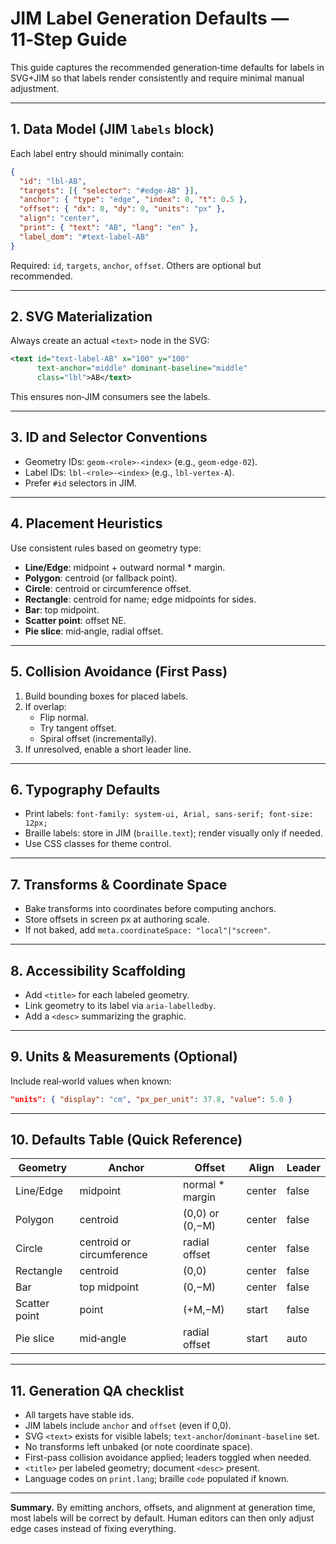 # JIM Label Generation Defaults — 11‑Step Guide

This guide captures the recommended generation‑time defaults for labels in SVG+JIM so that labels render consistently and require minimal manual adjustment.

---

## 1. Data Model (JIM `labels` block)

Each label entry should minimally contain:

```json
{
  "id": "lbl-AB",
  "targets": [{ "selector": "#edge-AB" }],
  "anchor": { "type": "edge", "index": 0, "t": 0.5 },
  "offset": { "dx": 0, "dy": 0, "units": "px" },
  "align": "center",
  "print": { "text": "AB", "lang": "en" },
  "label_dom": "#text-label-AB"
}
```

Required: `id`, `targets`, `anchor`, `offset`. Others are optional but recommended.

---

## 2. SVG Materialization

Always create an actual `<text>` node in the SVG:

```svg
<text id="text-label-AB" x="100" y="100"
      text-anchor="middle" dominant-baseline="middle"
      class="lbl">AB</text>
```

This ensures non‑JIM consumers see the labels.

---

## 3. ID and Selector Conventions

- Geometry IDs: `geom-<role>-<index>` (e.g., `geom-edge-02`).
- Label IDs: `lbl-<role>-<index>` (e.g., `lbl-vertex-A`).
- Prefer `#id` selectors in JIM.

---

## 4. Placement Heuristics

Use consistent rules based on geometry type:

- **Line/Edge**: midpoint + outward normal \* margin.
- **Polygon**: centroid (or fallback point).
- **Circle**: centroid or circumference offset.
- **Rectangle**: centroid for name; edge midpoints for sides.
- **Bar**: top midpoint.
- **Scatter point**: offset NE.
- **Pie slice**: mid‑angle, radial offset.

---

## 5. Collision Avoidance (First Pass)

1. Build bounding boxes for placed labels.
2. If overlap:
   - Flip normal.
   - Try tangent offset.
   - Spiral offset (incrementally).
3. If unresolved, enable a short leader line.

---

## 6. Typography Defaults

- Print labels: `font-family: system-ui, Arial, sans-serif; font-size: 12px;`
- Braille labels: store in JIM (`braille.text`); render visually only if needed.
- Use CSS classes for theme control.

---

## 7. Transforms & Coordinate Space

- Bake transforms into coordinates before computing anchors.
- Store offsets in screen px at authoring scale.
- If not baked, add `meta.coordinateSpace: "local"|"screen"`.

---

## 8. Accessibility Scaffolding

- Add `<title>` for each labeled geometry.
- Link geometry to its label via `aria-labelledby`.
- Add a `<desc>` summarizing the graphic.

---

## 9. Units & Measurements (Optional)

Include real‑world values when known:

```json
"units": { "display": "cm", "px_per_unit": 37.8, "value": 5.0 }
```

---

## 10. Defaults Table (Quick Reference)

| Geometry      | Anchor                    | Offset           | Align  | Leader |
| ------------- | ------------------------- | ---------------- | ------ | ------ |
| Line/Edge     | midpoint                  | normal \* margin | center | false  |
| Polygon       | centroid                  | (0,0) or (0,−M)  | center | false  |
| Circle        | centroid or circumference | radial offset    | center | false  |
| Rectangle     | centroid                  | (0,0)            | center | false  |
| Bar           | top midpoint              | (0,−M)           | center | false  |
| Scatter point | point                     | (+M,−M)          | start  | false  |
| Pie slice     | mid‑angle                 | radial offset    | start  | auto   |

---

## 11. Generation QA checklist

- All targets have stable ids.
- JIM labels include `anchor` and `offset` (even if 0,0).
- SVG `<text>` exists for visible labels; `text-anchor`/`dominant-baseline` set.
- No transforms left unbaked (or note coordinate space).
- First-pass collision avoidance applied; leaders toggled when needed.
- `<title>` per labeled geometry; document `<desc>` present.
- Language codes on `print.lang`; braille `code` populated if known.

---

**Summary.** By emitting anchors, offsets, and alignment at generation time, most labels will be correct by default. Human editors can then only adjust edge cases instead of fixing everything.

